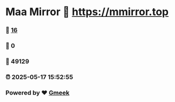 # Maa Mirror :link: https://mmirror.top 
### :page_facing_up: [16](https://mmirror.top/tag.html) 
### :speech_balloon: 0 
### :hibiscus: 49129 
### :alarm_clock: 2025-05-17 15:52:55 
### Powered by :heart: [Gmeek](https://github.com/Meekdai/Gmeek)
